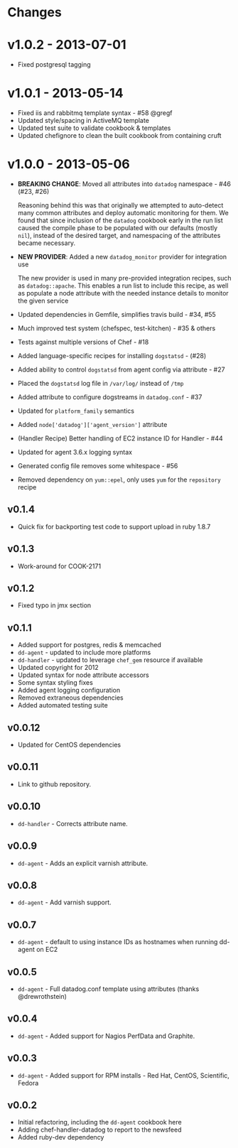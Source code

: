 Changes
=======

# v1.0.2 - 2013-07-01

* Fixed postgresql tagging

# v1.0.1 - 2013-05-14

* Fixed iis and rabbitmq template syntax - #58 @gregf
* Updated style/spacing in ActiveMQ template
* Updated test suite to validate cookbook & templates
* Updated chefignore to clean the built cookbook from containing cruft

# v1.0.0 - 2013-05-06

* **BREAKING CHANGE**: Moved all attributes into `datadog` namespace - #46 (#23, #26)

  Reasoning behind this was that originally we attempted to auto-detect many common attributes and deploy automatic monitoring for them.
  We found that since inclusion of the `datadog` cookbook early in the run list caused the compile phase to be populated with our defaults (mostly `nil`), instead of the desired target, and namespacing of the attributes became necessary.

* **NEW PROVIDER**: Added a new `datadog_monitor` provider for integration use

  The new provider is used in many pre-provided integration recipes, such as `datadog::apache`.
  This enables a run list to include this recipe, as well as populate a node attribute with the needed instance details to monitor the given service

* Updated dependencies in Gemfile, simplifies travis build - #34, #55
* Much improved test system (chefspec, test-kitchen) - #35 & others
* Tests against multiple versions of Chef - #18
* Added language-specific recipes for installing `dogstatsd` - (#28)
* Added ability to control `dogstatsd` from agent config via attribute - #27
* Placed the `dogstatsd` log file in `/var/log/` instead of `/tmp`
* Added attribute to configure dogstreams in `datadog.conf` - #37
* Updated for `platform_family` semantics
* Added `node['datadog']['agent_version']` attribute
* (Handler Recipe) Better handling of EC2 instance ID for Handler - #44
* Updated for agent 3.6.x logging syntax
* Generated config file removes some whitespace - #56
* Removed dependency on `yum::epel`, only uses `yum` for the `repository` recipe


## v0.1.4
* Quick fix for backporting test code to support upload in ruby 1.8.7

## v0.1.3
* Work-around for COOK-2171

## v0.1.2
* Fixed typo in jmx section

## v0.1.1
* Added support for postgres, redis & memcached
* `dd-agent` - updated to include more platforms
* `dd-handler` - updated to leverage `chef_gem` resource if available
* Updated copyright for 2012
* Updated syntax for node attribute accessors
* Some syntax styling fixes
* Added agent logging configuration
* Removed extraneous dependencies
* Added automated testing suite

## v0.0.12
* Updated for CentOS dependencies

## v0.0.11
* Link to github repository.

## v0.0.10
* `dd-handler` - Corrects attribute name.

## v0.0.9
* `dd-agent` - Adds an explicit varnish attribute.

## v0.0.8
* `dd-agent` - Add varnish support.

## v0.0.7
* `dd-agent` - default to using instance IDs as hostnames when running dd-agent on EC2

## v0.0.5
* `dd-agent` - Full datadog.conf template using attributes (thanks @drewrothstein)

## v0.0.4
* `dd-agent` - Added support for Nagios PerfData and Graphite.

## v0.0.3
* `dd-agent` - Added support for RPM installs - Red Hat, CentOS, Scientific, Fedora

## v0.0.2
* Initial refactoring, including the `dd-agent` cookbook here
* Adding chef-handler-datadog to report to the newsfeed
* Added ruby-dev dependency
